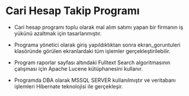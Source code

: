 # Cari Hesap Takip Programı 

- Cari hesap programı toplu olarak mal alım satımı yapan bir firmanın iş yükünü azaltmak için tasarlanmıştır.

- Programa yönetici olarak giriş yapıldıktıktan sonra ekran_goruntuleri klasöründe görülen ekranlardaki tüm işlemler gerçekleştirilebilir.

- Program raporlar sayfası altındaki Fulltext Search algoritmasının çalışması için Apache Lucene kütüphanesini kullanır. 

- Programda DBA olarak MSSQL SERVER kullanılmıştır ve veritabanı işlemleri Hibernate teknolojisi ile gerçekleşir. 
